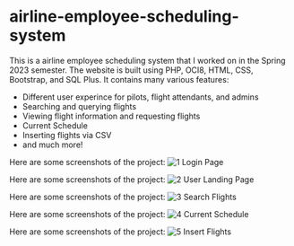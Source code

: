 # airline-employee-scheduling-system

This is a airline employee scheduling system that I worked on in the Spring 2023 semester. 
The website is built using PHP, OCI8, HTML, CSS, Bootstrap, and SQL Plus. 
It contains many various features:
- Different user experince for pilots, flight attendants, and admins
- Searching and querying flights
- Viewing flight information and requesting flights
- Current Schedule
- Inserting flights via CSV
- and much more!

Here are some screenshots of the project:
![1](https://user-images.githubusercontent.com/69475242/241304372-32563754-897f-4838-95cb-be1b43978091.png "1")
Login Page

Here are some screenshots of the project:
![2](https://user-images.githubusercontent.com/69475242/241304422-2948d96f-24d7-4b42-971c-9f039df16ab2.png "2")
User Landing Page

Here are some screenshots of the project:
![3](https://user-images.githubusercontent.com/69475242/241304442-d13e8346-264a-4114-9c88-b1b94c8a4821.png "3")
Search Flights

Here are some screenshots of the project:
![4](https://user-images.githubusercontent.com/69475242/241304453-7e671da9-8201-418c-981c-1dadf637bdb6.png "4")
Current Schedule

Here are some screenshots of the project:
![5](https://user-images.githubusercontent.com/69475242/241304467-22656d3b-f03a-4e41-9b54-cd27a10a8c9f.png "5")
Insert Flights
